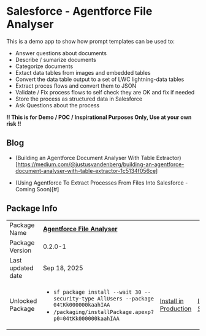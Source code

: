 # Salesforce - Agentforce File Analyser
This is a demo app to show how prompt templates can be used to:
- Answer questions about documents
- Describe / sumarize documents
- Categorize documents
- Extact data tables from images and embedded tables
- Convert the data table output to a set of LWC lightning-data tables
- Extract proces flows and convert them to JSON
- Validate / Fix process flows to self check they are OK and fix if needed
- Store the process as structured data in Salesforce
- Ask Questions about the process

**!! This is for Demo / POC / Inspirational Purposes Only, Use at your own risk !!**

## Blog
* (Building an Agentforce Document Analyser With Table Extractor)[https://medium.com/@justusvandenberg/building-an-agentforce-document-analyser-with-table-extractor-1c5134f056ce]

* (Using Agentforce To Extract Processes From Files Into Salesforce - Coming Soon)[#]

## Package Info
|   |   |   |   |
|---|---|---|---|
|Package Name|**[Agentforce File Analyser](https://github.com/jfwberg/agentforce-file-analyser)**||
|Package Version|0.2.0-1||
|Last updated date|Sep 18, 2025||
|Unlocked Package | <ul><li> `sf package install --wait 30 --security-type AllUsers --package 04tKk000000kaahIAA`</li><li>`/packaging/installPackage.apexp?p0=04tKk000000kaahIAA`</li></ul> | [Install in Production](https://login.salesforce.com/packaging/installPackage.apexp?p0=04tKk000000kaahIAA) | [Install in Sandbox](https://test.salesforce.com/packaging/installPackage.apexp?mgd=true&p0=04tKk000000kaahIAA)|

